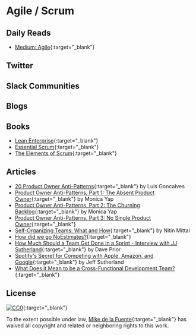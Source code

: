 
# Agile / Scrum
## Daily Reads
- [Medium: Agile](https://medium.com/tag/agile/latest){:target="_blank"}

## Twitter

## Slack Communities

## Blogs

## Books
- [Lean Enterprise](){:target="_blank"}
- [Essential Scrum](){:target="_blank"}
- [The Elements of Scrum](){:target="_blank"}

## Articles
- [20 Product Owner Anti-Patterns](https://luis-goncalves.com/product-owner-antipatterns/){:target="_blank"} by Luis Goncalves
- [Product Owner Anti-Patterns, Part 1: The Absent Product Owner](http://www.solutionsiq.com/product-owner-anti-patterns-part-1-the-absent-product-owner/){:target="_blank"} by Monica Yap
- [Product Owner Anti-Patterns, Part 2: The Churning Backlog](http://www.solutionsiq.com/product-owner-anti-patterns-part-2-the-churning-backlog/){:target="_blank"} by Monica Yap
- [Product Owner Anti-Patterns, Part 3: No Single Product Owner](http://www.solutionsiq.com/product-owner-anti-patterns-part-3-no-single-product-owner/){:target="_blank"}
- [Self-Organizing Teams: What and How](https://scrumalliance.org/community/articles/2013/january/self-organizing-teams-what-and-how){:target="_blank"} by Nitin Mittal
- [How did we go NoEstimates?](http://nieve.herokuapp.com/post/how-did-we-go-noestimates){:target="_blank"}
- [How Much Should a Team Get Done in a Sprint - Interview with JJ Sutherland](https://www.leadingagile.com/podcast/much-team-get-done-sprint/){:target="_blank"} by Dave Prior
- [Spotify's Secret for Competing with Apple, Amazon, and Google](http://labs.openviewpartners.com/spotify-great-agile-example-scrum-done-right/#.V6HybZp-ynM){:target="_blank"} by Jeff Sutherland
- [What Does it Mean to be a Cross-Functional Development Team?](https://platinumedge.com/blog/what-does-it-mean-be-cross-functional-development-team){:target="_blank"}

## License

[![CC0](https://mirrors.creativecommons.org/presskit/buttons/88x31/svg/cc-zero.svg)](https://creativecommons.org/publicdomain/zero/1.0/){:target="_blank"}

To the extent possible under law, [Mike de la Fuente](http://twitter.highfiveboom.com){:target="_blank"} has waived all copyright and related or neighboring rights to this work.
